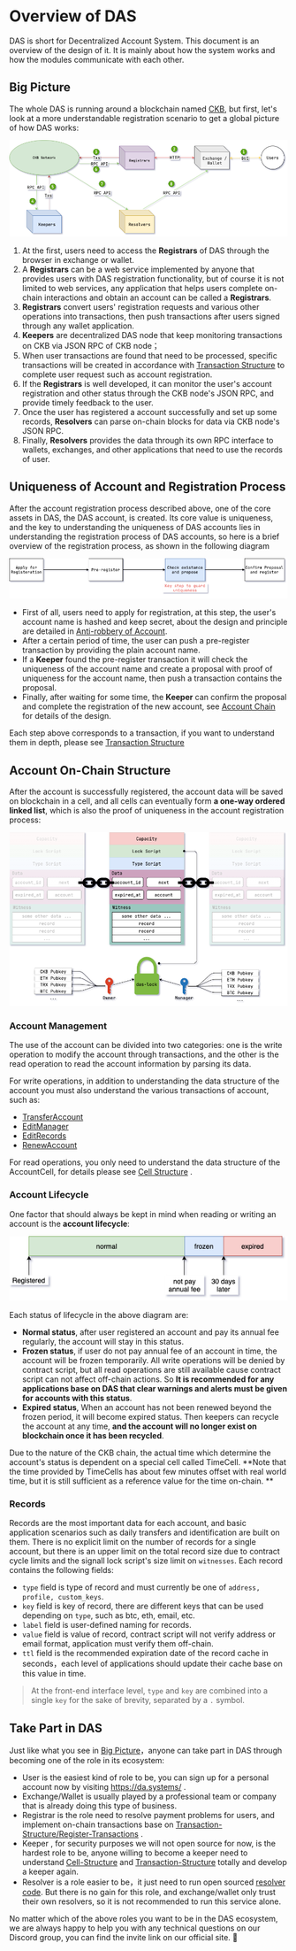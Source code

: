 # Overview of DAS

DAS is short for Decentralized Account System. This document is an overview of the design of it. It is mainly about how the system works and how the modules communicate with each other.

## Big Picture

The whole DAS is running around a blockchain named [CKB](https://www.nervos.org/), but first, let's look at a more understandable registration scenario to get a global picture of how DAS works:

![DAS-big-picture](DAS-big-picture.png)

1. At the first, users need to access the **Registrars** of DAS through the browser in exchange or wallet.
2. A **Registrars** can be a web service implemented by anyone that provides users with DAS registration functionality, but of course it is not limited to web services, any application that helps users complete on-chain interactions and obtain an account can be called a **Registrars**.
3. **Registrars** convert users' registration requests and various other operations into transactions, then push transactions after users signed through any wallet application.
4. **Keepers** are decentralized DAS node that keep monitoring transactions on CKB via JSON RPC of CKB node；
5. When user transactions are found that need to be processed, specific transactions will be created in accordance with [Transaction Structure](Data-Structure-and-Protocol/Transaction-Structure.md) to complete user request such as account registration.
6. If the **Registrars** is well developed, it can monitor the user's account registration and other status through the CKB node's  JSON RPC, and provide timely feedback to the user.
7. Once the user has registered a account successfully and set up some records, **Resolvers** can parse on-chain blocks for data via CKB node's JSON RPC.
8. Finally, **Resolvers** provides the data through its own RPC interface to wallets, exchanges, and other applications that need to use the records of user.


## Uniqueness of Account and Registration Process

After the account registration process described above, one of the core assets in DAS, the DAS account, is created. Its core value is uniqueness, and the key to understanding the uniqueness of DAS accounts lies in understanding the registration process of DAS accounts, so here is a brief overview of the registration process, as shown in the following diagram

![DAS-register-process](DAS-register-process.png)

- First of all, users need to apply for registration, at this step, the user's account name is hashed and keep secret, about  the design and principle are detailed in [Anti-robbery of Account](Anti-robbery-of-Account/Anti-robbery-of-Account.md).
- After a certain period of time, the user can push a pre-register transaction by providing the plain account name.
- If a **Keeper** found the pre-register transaction it will check the uniqueness of the account name and create a proposal with proof of uniqueness for the account name, then push a transaction contains the proposal.
- Finally, after waiting for some time, the **Keeper** can confirm the proposal and complete the registration of the new account, see [Account Chain](Account-Chain/Account-Chain.md) for details of the design.

Each step above corresponds to a transaction, if you want to understand them in depth, please see [Transaction Structure](Data-Structure-and-Protocol/Transaction-Structure.md)


## Account On-Chain Structure

After the account is successfully registered, the account data will be saved on blockchain in a cell, and all cells can eventually form **a one-way ordered linked list**, which is also the proof of uniqueness in the account registration process:

![Account On-Chain Structure](DAS-account-structure.png)

### Account Management

The use of the account can be divided into two categories: one is the write operation to modify the account through transactions, and the other is the read operation to read the account information by parsing its data.

For write operations, in addition to understanding the data structure of the account you must also understand the various transactions of account, such as:

- [TransferAccount](Data-Structure-and-Protocol/Transaction-Structure.md#TransferAccount)
- [EditManager](Data-Structure-and-Protocol/Transaction-Structure.md#EditManager)
- [EditRecords](Data-Structure-and-Protocol/Transaction-Structure.md#EditRecords)
- [RenewAccount](Data-Structure-and-Protocol/Transaction-Structure.md#RenewAccount)

For read operations, you only need to understand the data structure of the AccountCell, for details please see [Cell Structure](Data-Structure-and-Protocol/Cell-Structure.md) .

### Account Lifecycle

One factor that should always be kept in mind when reading or writing an account is the **account lifecycle**:

![Account Lifecycle](DAS-account-lifecycle.png)

Each status of lifecycle in the above diagram are:

- **Normal status**, after user registered an account and pay its annual fee regularly, the account will stay in this status.
- **Frozen status**, if user do not pay annual fee of an account in time, the account will be frozen temporarily. All write operations will be denied by contract script, but all read operations are still available cause contract script can not affect off-chain actions. So **It is recommended for any applications base on DAS that clear warnings and alerts must be given for accounts with this status**.
- **Expired status**, When an account has not been renewed beyond the frozen period, it will become expired status. Then keepers can recycle the account at any time, **and the account will no longer exist on blockchain once it has been recycled**.

Due to the nature of the CKB chain, the actual time which determine the account's status is dependent on a special cell called TimeCell. **Note that the time provided by TimeCells has about few minutes offset with real world time, but it is still sufficient as a reference value for the time on-chain. **

### Records

Records are the most important data for each account, and basic application scenarios such as daily transfers and identification are built on them. There is no explicit limit on the number of records for a single account, but there is an upper limit on the total record size due to contract cycle limits and the signall lock script's size limit on `witnesses`. Each record contains the following fields:

- `type` field is type of record and must currently be one of `address, profile, custom_keys`.
- `key` field is key of record, there are different keys that can be used depending on `type`, such as btc, eth, email, etc.
- `label` field is user-defined naming for records.
- `value` field is value of record, contract script will not verify address or email format, application must verify them off-chain.
- `ttl` field is the recommended expiration date of the record cache in seconds，each level of applications should update their cache base on this value in time.

> At the front-end interface level, `type` and `key` are combined into a single `key` for the sake of brevity, separated by a `.` symbol.


## Take Part in DAS

Just like what you see in [Big Picture](#big-picture)，anyone can take part in DAS through becoming one of the role in its ecosystem:

- User is the easiest kind of role to be, you can sign up for a personal account now by visiting https://da.systems/ .
- Exchange/Wallet is usually played by a professional team or company that is already doing this type of business.
- Registrar is the role need to resolve payment problems for users, and implement on-chain transactions base on [Transaction-Structure/Register-Transactions](Data-Structure-and-Protocol/Transaction-Structure.md#register-transactions) .
- Keeper , for security purposes we will not open source for now, is the hardest role to be, anyone willing to become a keeper need to understand [Cell-Structure](Data-Structure-and-Protocol/Cell-Structure.md) and [Transaction-Structure](Data-Structure-and-Protocol/Transaction-Structure.md) totally and develop a keeper again.
- Resolver is a role easier to be，it just need to run open sourced [resolver code](https://github.com/DeAccountSystems/das_account_indexer). But there is no gain for this role, and exchange/wallet only trust their own resolvers, so it is not recommended to run this service alone.

No matter which of the above roles you want to be in the DAS ecosystem, we are always happy to help you with any technical questions on our Discord group, you can find the invite link on our official site. 🤝
